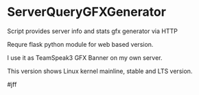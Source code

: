 # ServerQueryGFXGenerator
Script provides server info and stats gfx generator via HTTP

Requre flask python module for web based version. 

I use it as TeamSpeak3 GFX Banner on my own server.

This version shows Linux kernel mainline, stable and LTS version.

#jff
